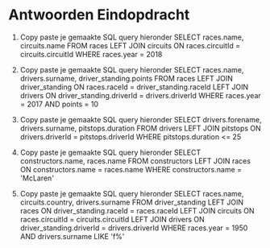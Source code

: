 # Antwoorden Eindopdracht

1. Copy paste je gemaakte SQL query hieronder
SELECT races.name, circuits.name FROM races
LEFT JOIN circuits ON races.circuitId = circuits.circuitId
WHERE races.year = 2018


2. Copy paste je gemaakte SQL query hieronder
SELECT races.name, drivers.surname, driver_standing.points FROM races
LEFT JOIN driver_standing ON races.raceId = driver_standing.raceId
LEFT JOIN drivers ON driver_standing.driverId = drivers.driverId
WHERE races.year = 2017 AND points = 10


3. Copy paste je gemaakte SQL query hieronder
SELECT drivers.forename, drivers.surname, pitstops.duration FROM drivers
LEFT JOIN pitstops ON drivers.driverId = pitstops.driverId
WHERE pitstops.duration <= 25


4. Copy paste je gemaakte SQL query hieronder
   SELECT constructors.name, races.name FROM constructors
LEFT JOIN races ON constructors.name = races.name
WHERE constructors.name = 'McLaren'


5. Copy paste je gemaakte SQL query hieronder
SELECT races.name, circuits.country, drivers.surname FROM driver_standing
LEFT JOIN races ON driver_standing.raceId = races.raceId
LEFT JOIN circuits ON races.circuitId  = circuits.circuitId
LEFT JOIN drivers ON driver_standing.driverId  = drivers.driverId
WHERE races.year = 1950 AND drivers.surname LIKE 'f%'
